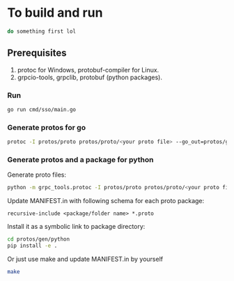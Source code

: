 # To build and run

```bash
do something first lol
```

## Prerequisites

1. protoc for Windows, protobuf-compiler for Linux.
2. grpcio-tools, grpclib, protobuf (python packages).

### Run

```bash
go run cmd/sso/main.go
```

### Generate protos for go

```bash
protoc -I protos/proto protos/proto/<your proto file> --go_out=protos/gen/go --go_opt=paths=source_relative --go-grpc_out=protos/gen/go --go-grpc_opt=paths=source_relative
```

### Generate protos and a package for python

Generate proto files:

```bash
python -m grpc_tools.protoc -I protos/proto protos/proto/<your proto file> --python_out=protos/gen/python --grpc_python_out=protos/gen/python
```

Update MANIFEST.in with following schema for each proto package:

```
recursive-include <package/folder name> *.proto
```

Install it as a symbolic link to package directory:

```bash
cd protos/gen/python
pip install -e .
```

Or just use make and update MANIFEST.in by yourself

```bash
make
```
